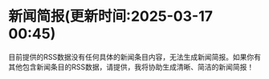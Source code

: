 # 新闻简报(更新时间:2025-03-17 00:45)

目前提供的RSS数据没有任何具体的新闻条目内容，无法生成新闻简报。如果你有其他包含新闻条目的RSS数据，请提供，我将协助生成清晰、简洁的新闻简报！